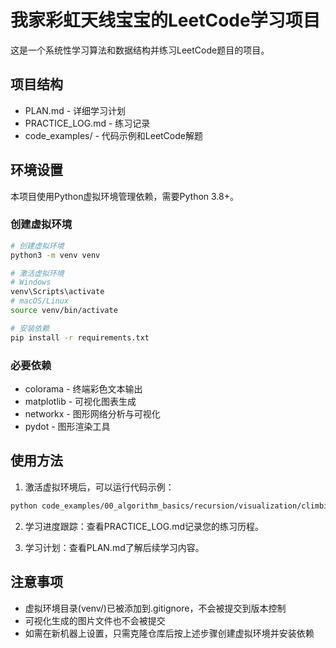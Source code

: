 # 我家彩虹天线宝宝的LeetCode学习项目

这是一个系统性学习算法和数据结构并练习LeetCode题目的项目。

## 项目结构

- PLAN.md - 详细学习计划
- PRACTICE_LOG.md - 练习记录
- code_examples/ - 代码示例和LeetCode解题

## 环境设置

本项目使用Python虚拟环境管理依赖，需要Python 3.8+。

### 创建虚拟环境

```bash
# 创建虚拟环境
python3 -m venv venv

# 激活虚拟环境
# Windows
venv\Scripts\activate
# macOS/Linux
source venv/bin/activate

# 安装依赖
pip install -r requirements.txt
```

### 必要依赖

- colorama - 终端彩色文本输出
- matplotlib - 可视化图表生成
- networkx - 图形网络分析与可视化
- pydot - 图形渲染工具

## 使用方法

1. 激活虚拟环境后，可以运行代码示例：

```bash
python code_examples/00_algorithm_basics/recursion/visualization/climbing_stairs_detailed.py
```

2. 学习进度跟踪：查看PRACTICE_LOG.md记录您的练习历程。

3. 学习计划：查看PLAN.md了解后续学习内容。

## 注意事项

- 虚拟环境目录(venv/)已被添加到.gitignore，不会被提交到版本控制
- 可视化生成的图片文件也不会被提交
- 如需在新机器上设置，只需克隆仓库后按上述步骤创建虚拟环境并安装依赖
